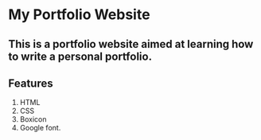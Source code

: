 # My Portfolio Website

## This is a portfolio website aimed at learning how to write a personal portfolio.

## Features

1. HTML
2. CSS
3. Boxicon
4. Google font.
